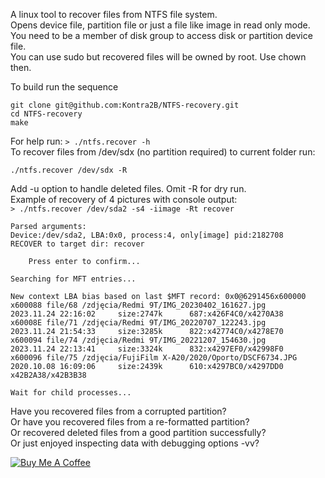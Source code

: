 A linux tool to recover files from NTFS file system.\
Opens device file, partition file or just a file like image in read only mode.\
You need to be a member of disk group to access disk or partition device file.\
You can use sudo but recovered files will be owned by root. Use chown then.

To build run the sequence
```
git clone git@github.com:Kontra2B/NTFS-recovery.git
cd NTFS-recovery
make
```

For help run: `> ./ntfs.recover -h`\
To recover files from /dev/sdx (no partition required) to current folder run:
```
./ntfs.recover /dev/sdx -R
```
Add -u option to handle deleted files. Omit -R for dry run.\
Example of recovery of 4 pictures with console output:\
`> ./ntfs.recover /dev/sda2 -s4 -iimage -Rt recover`
```
Parsed arguments:
Device:/dev/sda2, LBA:0x0, process:4, only[image] pid:2182708
RECOVER to target dir: recover

	Press enter to confirm...

Searching for MFT entries...

New context LBA bias based on last $MFT record: 0x0@6291456x600000
x600088 file/68 /zdjęcia/Redmi 9T/IMG_20230402_161627.jpg       2023.11.24 22:16:02     size:2747k      687:x426F4C0/x4270A38
x60008E file/71 /zdjęcia/Redmi 9T/IMG_20220707_122243.jpg       2023.11.24 21:54:33     size:3285k      822:x42774C0/x4278E70
x600094 file/74 /zdjęcia/Redmi 9T/IMG_20221207_154630.jpg       2023.11.24 22:13:41     size:3324k      832:x4297EF0/x42998F0
x600096 file/75 /zdjęcia/FujiFilm X-A20/2020/Oporto/DSCF6734.JPG    2020.10.08 16:09:06     size:2439k      610:x4297BC0/x4297DD0   x42B2A38/x42B3B38

Wait for child processes... 
```

Have you recovered files from a corrupted partition?\
Or have you recovered files from a re-formatted partition?\
Or recovered deleted files from a good partition successfully?\
Or just enjoyed inspecting data with debugging options -vv?

[![Buy Me A Coffee](https://img.shields.io/badge/Buy%20Me%20A%20Coffee-donate-yellow?style=flat-square&logo=buy-me-a-coffee)](https://www.buymeacoffee.com/kontra)

